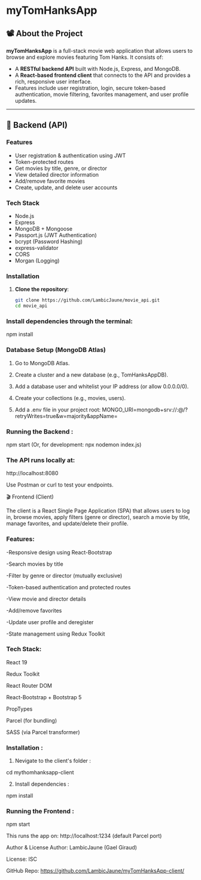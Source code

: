 # myTomHanksApp

## 📽️ About the Project

**myTomHanksApp** is a full-stack movie web application that allows users to browse and explore movies featuring Tom Hanks. It consists of:

-   A **RESTful backend API** built with Node.js, Express, and MongoDB.
-   A **React-based frontend client** that connects to the API and provides a rich, responsive user interface.
-   Features include user registration, login, secure token-based authentication, movie filtering, favorites management, and user profile updates.

---

## 🔧 Backend (API)

### Features

-   User registration & authentication using JWT
-   Token-protected routes
-   Get movies by title, genre, or director
-   View detailed director information
-   Add/remove favorite movies
-   Create, update, and delete user accounts

### Tech Stack

-   Node.js
-   Express
-   MongoDB + Mongoose
-   Passport.js (JWT Authentication)
-   bcrypt (Password Hashing)
-   express-validator
-   CORS
-   Morgan (Logging)

### Installation

1. **Clone the repository**:

    ```bash
    git clone https://github.com/LambicJaune/movie_api.git
    cd movie_api
    ```

### Install dependencies through the terminal:

npm install

### Database Setup (MongoDB Atlas)

1. Go to MongoDB Atlas.

2. Create a cluster and a new database (e.g., TomHanksAppDB).

3. Add a database user and whitelist your IP address (or allow 0.0.0.0/0).

4. Create your collections (e.g., movies, users).

5. Add a .env file in your project root: MONGO_URI=mongodb+srv://<username>:<password>@<cluster-address>/<database-name>?retryWrites=true&w=majority&appName=<your-app-name>

### Running the Backend :

npm start (Or, for development: npx nodemon index.js)

### The API runs locally at:

http://localhost:8080

Use Postman or curl to test your endpoints.

🎬 Frontend (Client)

The client is a React Single Page Application (SPA) that allows users to log in, browse movies, apply filters (genre or director), search a movie by title, manage favorites, and update/delete their profile.

### Features:

-Responsive design using React-Bootstrap

-Search movies by title

-Filter by genre or director (mutually exclusive)

-Token-based authentication and protected routes

-View movie and director details

-Add/remove favorites

-Update user profile and deregister

-State management using Redux Toolkit

### Tech Stack:

React 19

Redux Toolkit

React Router DOM

React-Bootstrap + Bootstrap 5

PropTypes

Parcel (for bundling)

SASS (via Parcel transformer)

### Installation :

1. Nevigate to the client's folder :

cd mythomhanksapp-client

2. Install dependencies :

npm install

### Running the Frontend :

npm start

This runs the app on:
http://localhost:1234 (default Parcel port)

Author & License
Author: LambicJaune (Gael Giraud)

License: ISC

GitHub Repo: https://github.com/LambicJaune/myTomHanksApp-client/
